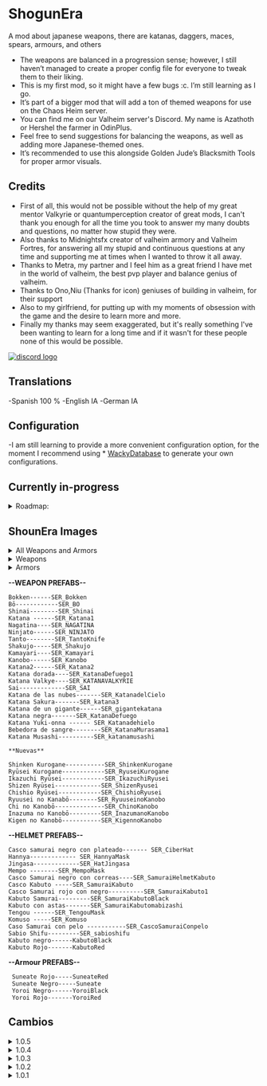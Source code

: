 # ShogunEra
A mod about japanese weapons, there are katanas, daggers, maces, spears, armours, and others

* The weapons are balanced in a progression sense; however, I still haven’t managed to create a proper config file for everyone to tweak them to their liking.
* This is my first mod, so it might have a few bugs :c. I’m still learning as I go.
* It’s part of a bigger mod that will add a ton of themed weapons for use on the Chaos Heim server.
* You can find me on our Valheim server's Discord. My name is Azathoth or Hershel the farmer in OdinPlus.
* Feel free to send suggestions for balancing the weapons, as well as adding more Japanese-themed ones.
* It’s recommended to use this alongside Golden Jude’s Blacksmith Tools for proper armor visuals.
 
## Credits
* First of all, this would not be possible without the help of my great mentor Valkyrie or quantumperception creator of great mods, I can't thank you enough for all the time you took to answer my many doubts and questions, no matter how stupid they were.
* Also thanks to Midnightsfx creator of valheim armory and Valheim Fortres, for answering all my stupid and continuous questions at any time and supporting me at times when I wanted to throw it all away.
* Thanks to Metra, my partner and I feel him as a great friend I have met in the world of valheim, the best pvp player and balance genius of valheim.
* Thanks to Ono,Niu (Thanks for icon) geniuses of building in valheim, for their support
* Also to my girlfriend, for putting up with my moments of obsession with the game and the desire to learn more and more.
* Finally my thanks may seem exaggerated, but it's really something I've been wanting to learn for a long time and if it wasn't for these people none of this would be possible. 


[![discord logo](https://i.imgur.com/uE6umQE.png)](https://discord.gg/Mj9y2w6w2B)

## Translations
-Spanish 100 %
-English IA 
-German IA

## Configuration
-I am still learning to provide a more convenient configuration option, for the moment I recommend using * [WackyDatabase](https://valheim.thunderstore.io/package/WackyMole/WackysDatabase/) to generate your own configurations.

## Currently in-progress
<details>
  <summary>Roadmap:</summary>
  
  * Working on implementing bows and throwing weapons, such as kunais and shurikens.  
  * Elaborating a progressive balance for weapons, as well as their damage and the resources they require.  
  * Configuring helmets by era.  
  * Adding more armors with their respective recipes, resistances, and effects.  
  * **Add some mobs:**  
    <details>
      <summary>Click to expand</summary>
      
      - Farm 10 ninja scrolls to summon the ninja boss (Mountains).  
      - Farm 10 monks to face the sect leader (Mistlands).  
      - Farm 10 samurais to challenge the Ronin (Ashlands).  
      - Each boss will drop a part of the "Ultimate Katana" in the mod.  
      
    </details>
</details>


## ShounEra Images

<details>
  <summary>All Weapons and Armors</summary>

  ![All](https://i.imgur.com/LvWeXGY.png)

</details>

<details>
  <summary>Weapons</summary>

  ![All WEAPONS](https://i.imgur.com/ax1fPOd.png)  
  ![Weapons](https://i.imgur.com/GDIcYs5.png)  
  ![Weapons](https://i.imgur.com/XeXGyLh.png)  
  ![Weapons](https://i.imgur.com/RHeahf7.png)  
  ![Weapons](https://i.imgur.com/NYuNsXu.png)  
  ![Weapons](https://i.imgur.com/gdfyhx8.png)

</details>

<details>
  <summary>Armors</summary>

  ![Armour](https://i.imgur.com/QHlapY7.png)  
  ![Armour](https://i.imgur.com/bX7dllS.png)  
  ![Armour](https://i.imgur.com/8GWSEkc.png)  
  ![Armour](https://i.imgur.com/RelgRVN.png)

</details>


**--WEAPON PREFABS--**
```
Bokken------SER_Bokken
Bō------------SER_BO
Shinai--------SER_Shinai
Katana ------SER_Katana1
Nagatina----SER_NAGATINA
Ninjato------SER_NINJATO
Tanto--------SER_TantoKnife
Shakujo-----SER_Shakujo
Kamayari----SER_Kamayari
Kanobo------SER_Kanobo
Katana2------SER_Katana2
Katana dorada----SER_KatanaDefuego1
Katana Valkye----SER_KATANAVALKYRIE
Sai-------------SER_SAI
Katana de las nubes-------SER_KatanadelCielo
Katana Sakura-------SER_katana3
Katana de un gigante------SER_gigantekatana
Katana negra-------SER_KatanaDefuego
Katana Yuki-onna ------ SER_Katanadehielo
Bebedora de sangre--------SER_KatanaMurasama1
Katana Musashi----------SER_katanamusashi

**Nuevas**

Shinken Kurogane-----------SER_ShinkenKurogane
Ryūsei Kurogane------------SER_RyuseiKurogane
Ikazuchi Ryūsei------------SER_IkazuchiRyusei
Shizen Ryūsei-------------SER_ShizenRyusei
Chishio Ryūsei------------SER_ChishioRyusei
Ryuusei no Kanabō--------SER_RyuuseinoKanobo
Chi no Kanobō--------------SER_ChinoKanobo
Inazuma no Kanobō---------SER_InazumanoKanobo
Kigen no Kanobō-----------SER_KigennoKanobo

```

**--HELMET PREFABS--**
```
Casco samurai negro con plateado------- SER_CiberHat
Hannya------------- SER_HannyaMask
Jingasa-------------SER_HatJingasa 
Mempo --------SER_MempoMask 
Casco Samurai negro con correas----SER_SamuraiHelmetKabuto 
Casco Kabuto -----SER_SamuraiKabuto 
Casco Samurai rojo con negro----------SER_SamuraiKabuto1 
Kabuto Samurai---------SER_SamuraiKabutoBlack 
Kabuto con astas-------SER_SamuraiKabutomabizashi 
Tengou ------SER_TengouMask
Komuso -----SER_Komuso
Caso Samurai con pelo -----------SER_CascoSamuraiConpelo
Sabio Shifu---------SER_sabioshifu
Kabuto negro------KabutoBlack
Kabuto Rojo-------KabutoRed
```
**--Armour PREFABS--**
```
 Suneate Rojo-----SuneateRed
 Suneate Negro-----Suneate
 Yoroi Negro------YoroiBlack
 Yoroi Rojo-------YoroiRed 
```

## Cambios

<details>
  <summary>1.0.5</summary>

  - Se modificaron las recetas de varias armas para que quedaran con una cantidad máxima de 4, excepto la última arma del mod.  
  - Se agregó un mob "samurai" que aparece en planicie y en bosque oscuro, pensado para funcionalidades futuras.  
  - Se agregaron armaduras diseñadas para ser usadas en Ashlands, "Las armaduras del Shogun". Sin embargo, sigue pendiente la configuración y el reordenamiento por era de todos los cascos y armaduras, así como la creación de efectos.  

</details>

<details>
  <summary>1.0.4</summary>

  - Se agregaron 1 armadura ninja, 2 máscaras y cascos, 5 katanas (Ashland tier), 4 kanobos (Ashland tier).  
  - Se cambiaron los requisitos de creación de algunas armas (reubicadas en la forja).  
  - Se agregaron 1 armadura de Ronin y 1 de Hakama.  
  - Aún falta configurar y asignar un tier con un sentido de progreso a las armaduras.  

</details>

<details>
  <summary>1.0.3</summary>

  - Se agregaron traducciones al inglés y se corrigieron las traducciones al español.  
  - Se añadieron 4 cascos nuevos y 2 armaduras (sin asignar era, daño ni descripción).  

</details>

<details>
  <summary>1.0.2</summary>

  - Actualizado para Ashlands.  
  - Se añadieron configuraciones de idioma; inglés y alemán (créditos a Blubbson).  
  - Se añadieron algunos efectos visuales a las armas.  

</details>

<details>
  <summary>1.0.1</summary>

  - Se añadieron recetas de katanas con un sentido de progreso y daño correspondiente.  
  - Se añadieron cascos y máscaras con temática oriental.  
  - Se actualizaron los prefabs de cada arma y máscara.  

</details>


